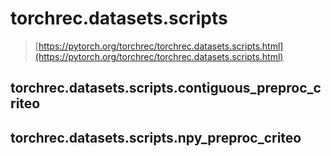 # torchrec.datasets.scripts

> [https://pytorch.org/torchrec/torchrec.datasets.scripts.html](https://pytorch.org/torchrec/torchrec.datasets.scripts.html)

## torchrec.datasets.scripts.contiguous_preproc_criteo[](#torchrec-datasets-scripts-contiguous-preproc-criteo "跳转到此标题")

## torchrec.datasets.scripts.npy_preproc_criteo[](#torchrec-datasets-scripts-npy-preproc-criteo "跳转到此标题")
